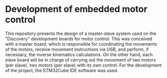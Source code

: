 # Development of embedded motor control
This repository presents the design of a master-slave system used on the "Discovery" development boards for motor control. 
This was conceived with a master board, which is responsible for coordinating the movements of the motors, receive movement instructions via USB, 
and perform, if necessary, the inverse kinematics calculations. On the other hand, each slave board will be in charge of carrying out the movement of two motors (per slave). 
two motors (per slave) with its own control. For the development of the project, the STM32Cube IDE software was used.
